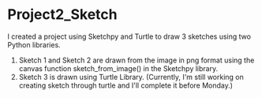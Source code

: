 # Project2_Sketch
I created a project using Sketchpy and Turtle to draw 3 sketches using two Python libraries.
1) Sketch 1 and Sketch 2 are drawn from the image in png format using the canvas function sketch_from_image() in the Sketchpy library.
3) Sketch 3 is drawn using Turtle Library. (Currently, I'm still working on creating sketch through turtle and I'll complete it before Monday.)
